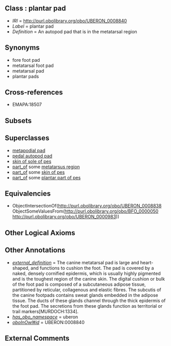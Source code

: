 
## Class : plantar pad

 * *IRI* = http://purl.obolibrary.org/obo/UBERON_0008840
 * *Label* = plantar pad
 * *Definition* = An autopod pad that is in the metatarsal region

## Synonyms

 * fore foot pad
 * metatarsal foot pad
 * metatarsal pad
 * plantar pads

## Cross-references

 * EMAPA:18507

## Subsets


## Superclasses

 * [metapodial pad](../../UBERON/38/UBERON_0008838.md)
 * [pedal autopod pad](../../UBERON/23/UBERON_0013623.md)
 * [skin of sole of pes](../../UBERON/78/UBERON_0013778.md)
 * [part_of](../../BFO/50/BFO_0000050.md) some [metatarsus region](../../UBERON/83/UBERON_0000983.md)
 * [part_of](../../BFO/50/BFO_0000050.md) some [skin of pes](../../UBERON/13/UBERON_0001513.md)
 * [part_of](../../BFO/50/BFO_0000050.md) some [plantar part of pes](../../UBERON/38/UBERON_0008338.md)

## Equivalencies

 * ObjectIntersectionOf(<http://purl.obolibrary.org/obo/UBERON_0008838> ObjectSomeValuesFrom(<http://purl.obolibrary.org/obo/BFO_0000050> <http://purl.obolibrary.org/obo/UBERON_0000983>))

## Other Logical Axioms


## Other Annotations

 * *[external_definition](../../UBPROP/01/UBPROP_0000001.md)* = The canine metatarsal pad is large and heart-shaped, and functions to cushion the foot. The pad is covered by a naked, densely cornified epidermis, which is usually highly pigmented and is the toughest region of the canine skin. The digital cushion or bulk of the foot pad is composed of a subcutaneous adipose tissue, partitioned by reticular, collagenous and elastic fibres. The subcutis of the canine footpads contains sweat glands embedded in the adipose tissue. The ducts of these glands channel through the thick epidermis of the foot pad. The secretions from these glands function as territorial or trail markers[MURDOCH:1334].
 * *[has_obo_namespace](../../ce/oboInOwl#hasOBONamespace.md)* = uberon
 * *[oboInOwl#id](../../id/oboInOwl#id.md)* = UBERON:0008840

## External Comments

